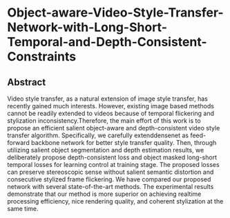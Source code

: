 # Object-aware-Video-Style-Transfer-Network-with-Long-Short-Temporal-and-Depth-Consistent-Constraints

## Abstract
Video style transfer, as a natural extension of image style transfer, has recently gained much interests. However, existing image based methods cannot be readily extended to videos because of temporal flickering and stylization inconsistency.Therefore, the main effort of this work is to propose an efficient salient object-aware and depth-consistent video style transfer algorithm. Specifically, we carefully extenddensenet as feed-forward backbone network for better style transfer quality. Then, through utilizing salient object segmentation and depth estimation results, we deliberately propose depth-consistent loss and object masked long-short temporal losses for learning control at training stage. The proposed losses can preserve stereoscopic sense without salient semantic distortion and consecutive stylized frame flickering. We have compared our proposed network with several state-of-the-art methods. The experimental results demonstrate that our method is more superior on achieving realtime processing efficiency, nice rendering quality, and coherent stylization at the same time.

